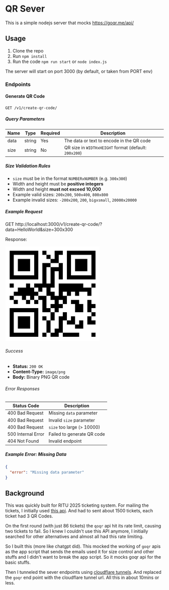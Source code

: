 # QR Sever

This is a simple nodejs server that mocks https://goqr.me/api/


## Usage

1. Clone the repo
2. Run `npm install`
3. Run the code `npm run start` or `node index.js`

The server will start on port 3000 (by default, or taken from PORT env)

### Endpoints

#### Generate QR Code

`GET /v1/create-qr-code/`

##### Query Parameters

| Name   | Type   | Required | Description |
|--------|--------|----------|-------------|
| data   | string | Yes      | The data or text to encode in the QR code |
| size   | string | No       | QR size in `WIDTHxHEIGHT` format (default: `200x200`) |


##### Size Validation Rules

- `size` must be in the format `NUMBERxNUMBER` (e.g. `300x300`)
- Width and height must be **positive integers**
- Width and height **must not exceed 10,000**
- Example valid sizes: `200x200`, `500x400`, `800x800`
- Example invalid sizes: `-200x200`, `200`, `bigxsmall`, `20000x20000`


##### Example Request

GET http://localhost:3000/v1/create-qr-code/?data=HelloWorld&size=300x300

Response:

![QR Response](/public/image.png)


###### Success

- **Status:** `200 OK`
- **Content-Type:** `image/png`
- **Body:** Binary PNG QR code

###### Error Responses

| Status Code        | Description                         |
|--------------------|--------------------------------------|
| 400 Bad Request    | Missing `data` parameter             |
| 400 Bad Request    | Invalid `size` parameter             |
| 400 Bad Request    | `size` too large (> 10000)          |
| 500 Internal Error | Failed to generate QR code          |
| 404 Not Found      | Invalid endpoint                     |

##### Example Error: Missing Data

```json
{
  "error": "Missing data parameter"
}
```

## Background

This was quickly built for RITU 2025 ticketing system. For mailing the tickets, I initially used [this api](https://goqr.me/api/). And had to sent about 1500 tickets, each ticket had 3 QR Codes.

On the first round (with just 86 tickets) the `qoqr` api hit its rate limit, causing two tickets to fail. So I knew I couldn't use this API anymore, I initially searched for other alternatives and almost all had this rate limiting.

So I built this (more like chatgpt did). This mocked the working of `goqr` apis as the app script that sends the emails used it for size control and other stuffs and I didn't want to break the app script. So it mocks goqr api for the basic stuffs.

Then I tunneled the sever endpoints using [cloudflare tunnels](https://developers.cloudflare.com/cloudflare-one/networks/connectors/cloudflare-tunnel/). And replaced the `goqr` end point with the cloudflare tunnel url. All this in about 10mins or less.